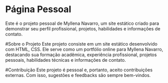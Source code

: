 # Página Pessoal
Este é o projeto pessoal de Myllena Navarro, um site estático criado para demonstrar seu perfil profissional, projetos, habilidades e informações de contato.

#Sobre o Projeto
Este projeto consiste em um site estático desenvolvido com HTML, CSS. Ele serve como um portfólio online para Myllena Navarro, destacando sua formação acadêmica, experiência profissional, projetos pessoais, habilidades técnicas e informações de contato.

#Contribuição
Este projeto é pessoal e, portanto, aceito contribuições externas. Com isso, sugestões e feedbacks são sempre bem-vindos.